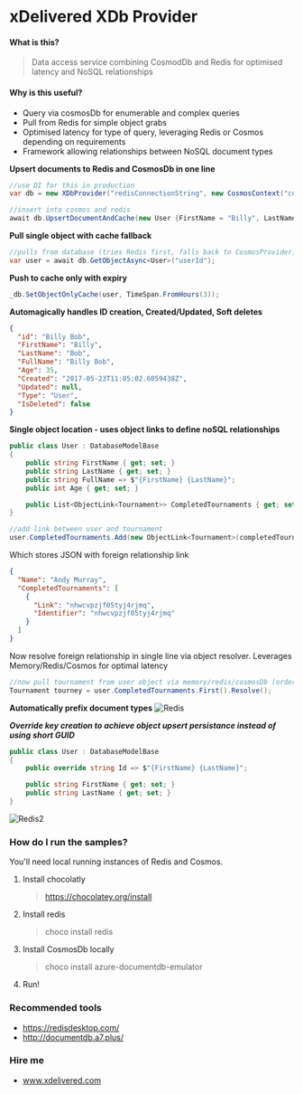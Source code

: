 # xDelivered XDb Provider

#### What is this?

  >Data access service combining CosmodDb and Redis for optimised latency and NoSQL relationships


#### Why is this useful?
- Query via cosmosDb for enumerable and complex queries
- Pull from Redis for simple object grabs
- Optimised latency for type of query, leveraging Redis or Cosmos depending on requirements
- Framework allowing relationships between NoSQL document types

**Upsert documents to Redis and CosmosDb in one line**
```csharp
//use DI for this in production
var db = new XDbProvider("redisConnectionString", new CosmosContext("cosmosEndpoint", "cosmosKey", "cosmosDb", "mainCollection"));

//insert into cosmos and redis
await db.UpsertDocumentAndCache(new User {FirstName = "Billy", LastName = "Bob", Age = 35});
```
**Pull single object with cache fallback**
```csharp
//pulls from database (tries Redis first, falls back to CosmosProvider)
var user = await db.GetObjectAsync<User>("userId");
```
**Push to cache only with expiry**
```csharp
_db.SetObjectOnlyCache(user, TimeSpan.FromHours(3));
```

**Automagically handles ID creation, Created/Updated, Soft deletes**
```json
{
  "id": "Billy Bob",
  "FirstName": "Billy",
  "LastName": "Bob",
  "FullName": "Billy Bob",
  "Age": 35,
  "Created": "2017-05-23T11:05:02.6059438Z",
  "Updated": null,
  "Type": "User",
  "IsDeleted": false
}
```

**Single object location - uses object links to define noSQL relationships**
```csharp
public class User : DatabaseModelBase
{
    public string FirstName { get; set; }
    public string LastName { get; set; }
    public string FullName => $"{FirstName} {LastName}";
    public int Age { get; set; }

    public List<ObjectLink<Tournament>> CompletedTournaments { get; set; } = new List<ObjectLink<Tournament>>();
}

//add link between user and tournament
user.CompletedTournaments.Add(new ObjectLink<Tournament>(completedTournament));
```
Which stores JSON with foreign relationship link

```json
{
  "Name": "Andy Murray",
  "CompletedTournaments": [
    {
      "Link": "nhwcvpzjf05tyj4rjmq",
      "Identifier": "nhwcvpzjf05tyj4rjmq"
    }
  ]
}
```
Now resolve foreign relationship in single line via object resolver. Leverages Memory/Redis/Cosmos for optimal latency
```csharp
//now pull tournament from user object via memory/redis/cosmosDb (order of query)
Tournament tourney = user.CompletedTournaments.First().Resolve();
```
**Automatically prefix document types**
![Redis](https://s22.postimg.org/6j58qnae9/redis.png)

***Override key creation to achieve object upsert persistance instead of using short GUID***
```csharp
public class User : DatabaseModelBase
{
    public override string Id => $"{FirstName} {LastName}";

    public string FirstName { get; set; }
    public string LastName { get; set; }
}
```
![Redis2](https://s30.postimg.org/w0dlfqy81/redis2.png)

### How do I run the samples?
You'll need local running instances of Redis and Cosmos.

1. Install chocolatly
   > https://chocolatey.org/install
2. Install redis
   > choco install redis
3. Install CosmosDb locally
   > choco install azure-documentdb-emulator
4. Run!

### Recommended tools
- https://redisdesktop.com/
- http://documentdb.a7.plus/

### Hire me
 - www.xdelivered.com
